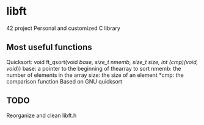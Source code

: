 # libft

42 project
Personal and customized C library

## Most useful functions

Quicksort:
void ft_qsort(void *base, size_t nmemb, size_t size, int (*cmp)(void*, void*))
	base: a pointer to the beginning of thearray to sort
	nmemb: the number of elements in the array
	size: the size of an element
	*cmp: the comparison function
Based on GNU quicksort

## TODO

Reorganize and clean libft.h